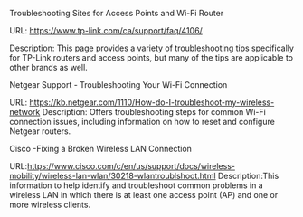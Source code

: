 Troubleshooting Sites for Access Points and Wi-Fi Router

URL: https://www.tp-link.com/ca/support/faq/4106/

Description: This page provides a variety of troubleshooting tips specifically for TP-Link routers and access points, but many of the tips are applicable to other brands as well.

Netgear Support - Troubleshooting Your Wi-Fi Connection

URL: https://kb.netgear.com/1110/How-do-I-troubleshoot-my-wireless-network
Description: Offers troubleshooting steps for common Wi-Fi connection issues, including information on how to reset and configure Netgear routers.

Cisco -Fixing a Broken Wireless LAN Connection

URL:https://www.cisco.com/c/en/us/support/docs/wireless-mobility/wireless-lan-wlan/30218-wlantroublshoot.html
Description:This information to help identify and troubleshoot common problems in a wireless LAN in which there is at least one access point (AP) and one or more wireless clients.
